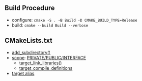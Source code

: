 
## Build Procedure
- configure: `cmake -S . -B Build -D CMAKE_BUILD_TYPE=Release`
- build: `cmake --build Build --verbose`

## CMakeLists.txt
- [add_subdirectory()](https://cmake.org/cmake/help/latest/command/add_subdirectory.html)
- [scope](https://cmake.org/cmake/help/latest/manual/cmake-buildsystem.7.html#target-usage-requirements): [PRIVATE/PUBLIC/INTERFACE](https://stackoverflow.com/questions/26243169/cmake-target-include-directories-meaning-of-scope)
  - [target_link_libraries()](https://cmake.org/cmake/help/latest/command/target_link_libraries.html)
  - [target_compile_definitions](https://cmake.org/cmake/help/latest/command/target_include_directories.html)
- [target alias](https://cmake.org/cmake/help/latest/command/add_library.html#alias-libraries)

